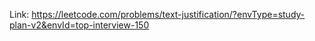 Link: https://leetcode.com/problems/text-justification/?envType=study-plan-v2&envId=top-interview-150
